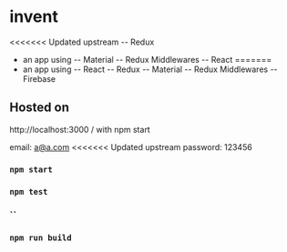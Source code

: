 # invent

<<<<<<< Updated upstream
  -- Redux
- an app using
  -- Material
  -- Redux Middlewares
  -- React
=======
- an app using
  -- React
  -- Redux
  -- Material
  -- Redux Middlewares
  -- Firebase


## Hosted on

http://localhost:3000 / with npm start

email: a@a.com
<<<<<<< Updated upstream
password: 123456


### `npm start`

### `npm test`

### ``

### `npm run build`

